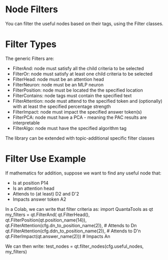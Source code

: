 # Node Filters
You can filter the useful nodes based on their tags, using the Filter classes. 

# Filter Types
The generic Filters are:
- FilterAnd: node must satisfy all the child criteria to be selected 
- FilterOr: node must satisfy at least one child criteria to be selected
- FilterHead: node must be an attention head
- FilterNeuron: node must be an MLP neuron
- FilterPosition: node must be located the the specified location
- FilterContains: node tags must contain the specified text
- FilterAttention: node must attend to the specified token and (optionally) with at least the specified percentage strength 
- FilterImpact: node must impact the specified answer token(s)
- FilterPCA: node must have a PCA - meaning the PAC results are interpretable
- FilterAlgo: node must have the specified algorithm tag

The library can be extended with topic-additional specific filter classes

# Filter Use Example
If mathematics for addition, suppose we want to find any useful node that:
- Is at position P14
- Is an attention head
- Attends to (at least) D2 and D'2
- Impacts answer token A2

In a Colab, we can write that filter criteria as:
  import QuantaTools as qt
  my_filters = qt.FilterAnd(
    qt.FilterHead(),
    qt.FilterPosition(qt.position_name(14)),
    qt.FilterAttention(cfg.dn_to_position_name(2)), # Attends to Dn
    qt.FilterAttention(cfg.ddn_to_position_name(2)), # Attends to D'n
    qt.FilterImpact(qt.answer_name(2))) # Impacts An

We can then write:
  test_nodes = qt.filter_nodes(cfg.useful_nodes, my_filters)
